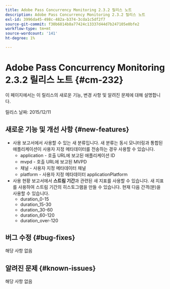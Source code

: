 ```yaml
---
title: Adobe Pass Concurrency Monitoring 2.3.2 릴리스 노트
description: Adobe Pass Concurrency Monitoring 2.3.2 릴리스 노트
exl-id: 3996da45-498c-482a-b374-3cda1c5df2f7
source-git-commit: f30b6814b8a77424c13337d44d7b247105e0bfe2
workflow-type: tm+mt
source-wordcount: '141'
ht-degree: 1%

---
```


# Adobe Pass Concurrency Monitoring 2.3.2 릴리스 노트 {#cm-232}

이 페이지에서는 이 릴리스의 새로운 기능, 변경 사항 및 알려진 문제에 대해 설명합니다.

릴리스 날짜: 2015/12/11

## 새로운 기능 및 개선 사항 {#new-features}

* 사용 보고서에서 사용할 수 있는 새 분류입니다. 새 분류는 동시 모니터링과 통합된 애플리케이션이 사용자 지정 메타데이터를 전송하는 경우 사용할 수 있습니다.
   * application - 호출 URL에 보고된 애플리케이션 ID
   * mvpd - 호출 URL에 보고된 MVPD
   * 채널 - 사용자 지정 메타데이터 채널
   * platform - 사용자 지정 메타데이터 applicationPlatform
* 사용 현황 보고서에서 **스트림 기간**&#x200B;과 관련된 새 지표를 사용할 수 있습니다. 새 지표를 사용하여 스트림 기간의 히스토그램을 만들 수 있습니다. 현재 다음 간격(분)을 사용할 수 있습니다.
   * duration_0-15
   * duration_15-30
   * duration_30-60
   * duration_60-120
   * duration_over-120

## 버그 수정 {#bug-fixes}

해당 사항 없음

## 알려진 문제 {#known-issues}

해당 사항 없음
